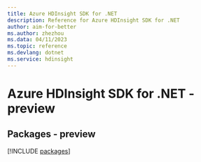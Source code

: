```yaml
---
title: Azure HDInsight SDK for .NET
description: Reference for Azure HDInsight SDK for .NET
author: aim-for-better
ms.author: zhezhou
ms.data: 04/11/2023
ms.topic: reference
ms.devlang: dotnet
ms.service: hdinsight
---
```

# Azure HDInsight SDK for .NET - preview
## Packages - preview
[!INCLUDE [packages](hdinsight-index.md)]